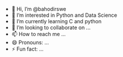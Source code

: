- 👋 Hi, I’m @bahodirswe
- 👀 I’m interested in Python and Data Science 
- 🌱 I’m currently learning C and python 
- 💞️ I’m looking to collaborate on ...
- 📫 How to reach me ...
- 😄 Pronouns: ...
- ⚡ Fun fact: ...

<!---
bahodirswe/bahodirswe is a ✨ special ✨ repository because its `README.md` (this file) appears on your GitHub profile.
You can click the Preview link to take a look at your changes.
--->
